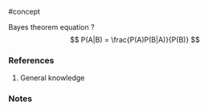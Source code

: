 #concept

Bayes theorem equation
?
$$
P(A|B) = \frac{P(A)P(B|A)}{P(B)}
$$
### References
1. General knowledge

### Notes




